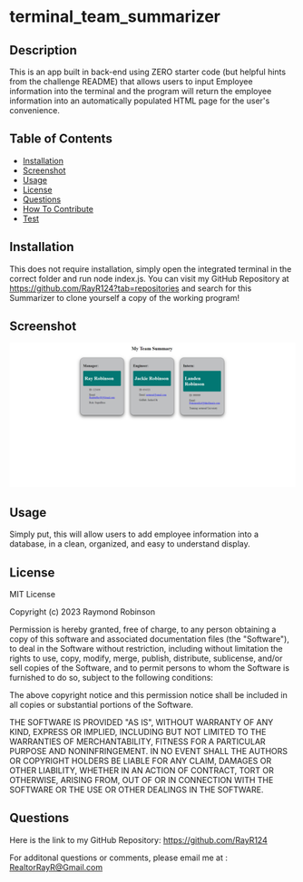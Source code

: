 # terminal_team_summarizer

## Description

This is an app built in back-end using ZERO starter code (but helpful hints from the challenge README) that allows users to input Employee information into the terminal and the program will return the employee information into an automatically populated HTML page for the user's convenience.

## Table of Contents

- [Installation](#installation)
- [Screenshot](#screenshot)
- [Usage](#usage)
- [License](#license)
- [Questions](#questions)
- [How To Contribute](#contributions)
- [Test](#tests)

## Installation

This does not require installation, simply open the integrated terminal in the correct folder and run node index.js. You can visit my GitHub Repository at https://github.com/RayR124?tab=repositories and search for this Summarizer to clone yourself a copy of the working program!

## Screenshot

![terminal_team_summarizer](assets/images/summarizer.png)

## Usage

Simply put, this will allow users to add employee information into a database, in a clean, organized, and easy to understand display.

## License

MIT License

Copyright (c) 2023 Raymond Robinson

Permission is hereby granted, free of charge, to any person obtaining a copy
of this software and associated documentation files (the "Software"), to deal
in the Software without restriction, including without limitation the rights
to use, copy, modify, merge, publish, distribute, sublicense, and/or sell
copies of the Software, and to permit persons to whom the Software is
furnished to do so, subject to the following conditions:

The above copyright notice and this permission notice shall be included in all
copies or substantial portions of the Software.

THE SOFTWARE IS PROVIDED "AS IS", WITHOUT WARRANTY OF ANY KIND, EXPRESS OR
IMPLIED, INCLUDING BUT NOT LIMITED TO THE WARRANTIES OF MERCHANTABILITY,
FITNESS FOR A PARTICULAR PURPOSE AND NONINFRINGEMENT. IN NO EVENT SHALL THE
AUTHORS OR COPYRIGHT HOLDERS BE LIABLE FOR ANY CLAIM, DAMAGES OR OTHER
LIABILITY, WHETHER IN AN ACTION OF CONTRACT, TORT OR OTHERWISE, ARISING FROM,
OUT OF OR IN CONNECTION WITH THE SOFTWARE OR THE USE OR OTHER DEALINGS IN THE
SOFTWARE.


## Questions

Here is the link to my GitHub Repository:
https://github.com/RayR124

For additonal questions or comments, please email me at : RealtorRayR@Gmail.com